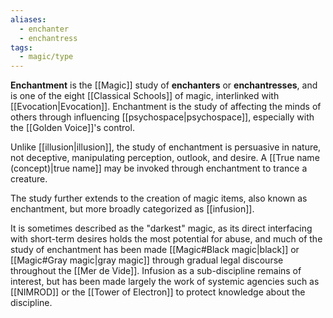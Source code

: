 ```yaml
---
aliases:
  - enchanter
  - enchantress
tags:
  - magic/type
---
```


**Enchantment** is the [[Magic]] study of **enchanters** or **enchantresses**, and is one of the eight [[Classical Schools]] of magic, interlinked with [[Evocation|Evocation]]. Enchantment is the study of affecting the minds of others through influencing [[psychospace|psychospace]], especially with the [[Golden Voice]]'s control. 

Unlike [[illusion|illusion]], the study of enchantment is persuasive in nature, not deceptive, manipulating perception, outlook, and desire. A [[True name (concept)|true name]] may be invoked through enchantment to trance a creature. 

The study further extends to the creation of magic items, also known as enchantment, but more broadly categorized as [[infusion]].

It is sometimes described as the "darkest" magic, as its direct interfacing with short-term desires holds the most potential for abuse, and much of the study of enchantment has been made [[Magic#Black magic|black]] or [[Magic#Gray magic|gray magic]] through gradual legal discourse throughout the [[Mer de Vide]]. Infusion as a sub-discipline remains of interest, but has been made largely the work of systemic agencies such as [[NIMROD]] or the [[Tower of Electron]] to protect knowledge about the discipline.